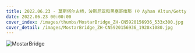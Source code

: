```yaml
---
title: 2022.06.23 - 莫斯塔尔古桥，波斯尼亚和黑塞哥维那 (© Ayhan Altun/Getty Images)
date: 2022.06.23 00:00:00
cover_index: /images/thumbs/MostarBridge_ZH-CN5920156936_533x300.jpg
cover_detail: /images/MostarBridge_ZH-CN5920156936_1920x1080.jpg
---
```


![MostarBridge](/images/MostarBridge_ZH-CN5920156936_1920x1080.jpg)
